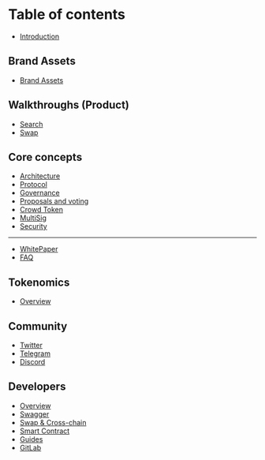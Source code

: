 # Table of contents

- [Introduction](README.md)

[comment]: <> (## How to)

[comment]: <> (- [How to buy CROWD token?]&#40;how-to/how-to-buy-crowd-token.md&#41;)

[comment]: <> (- [How to use CROWD Staking?]&#40;how-to/how-to-use-crowd-staking.md&#41;)

[comment]: <> (- [How to do Cross Chain Swap in CrowdSwap?]&#40;how-to/how_to_do_cross_chain_swap_in_crowdswap.md&#41;)

[comment]: <> (- [How to use CROWD Mining?]&#40;how-to/how_to_use_crowd_mining.md&#41;)

[comment]: <> (- [How to connect your wallet to CrowdSwap app?]&#40;how-to/how_to_connect_your_wallet_to_crowdswap_app.md&#41;)

[comment]: <> (- [How can you find out how much you earned from one opportunity?]&#40;how-to/how-can-you-find-out-how-much-you-earned-from-one-opportunity.md&#41;)

[comment]: <> (- [How to choose best price route for swapping?]&#40;how-to/how-to-choose-best-price-route-for-swapping.md&#41;)

[comment]: <> (- [How to Install MetaMask Web 3 Wallet on Chrome 2023?]&#40;how-to/how-to-install-metamask-web-3-wallet-on-chrome-2023.md&#41;)

## Brand Assets

- [Brand Assets](brand-assets/brand-assets.md)

## Walkthroughs (Product)

- [Search](walkthroughs-product/search.md)
- [Swap](walkthroughs-product/swap.md)

## Core concepts

- [Architecture](core-concepts/architecture.md)
- [Protocol](core-concepts/protocol.md)
- [Governance](core-concepts/governance/README.md)
- [Proposals and voting](core-concepts/proposals-and-voting.md)
- [Crowd Token](core-concepts/crowd-token.md)
- [MultiSig](core-concepts/multisig.md)
- [Security](core-concepts/security/README.md)

---

- [WhitePaper](https://crowdswap.org/wp-content/uploads/2021/06/Whitepaper_V1-1.pdf)
- [FAQ](https://crowdswap.org/faq/)

## Tokenomics
- [Overview](tokenomics/overview.md)

## Community

- [Twitter](https://twitter.com/CrowdSwap_App)
- [Telegram](https://t.me/crowdswap)
- [Discord](https://discord.com/invite/XMX8GHAr)

## Developers

- [Overview](developers/overview.md)
- [Swagger](developers/api.md)
- [Swap & Cross-chain](developers/swap_api.md)
- [Smart Contract](developers/smart-contract.md)
- [Guides](developers/guides.md)
- [GitLab](https://gitlab.com/IT-Street/crowdswap)
